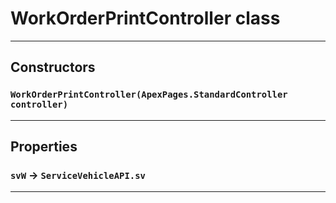 # WorkOrderPrintController class
---
## Constructors
### `WorkOrderPrintController(ApexPages.StandardController controller)`
---
## Properties

### `svW` → `ServiceVehicleAPI.sv`

---
